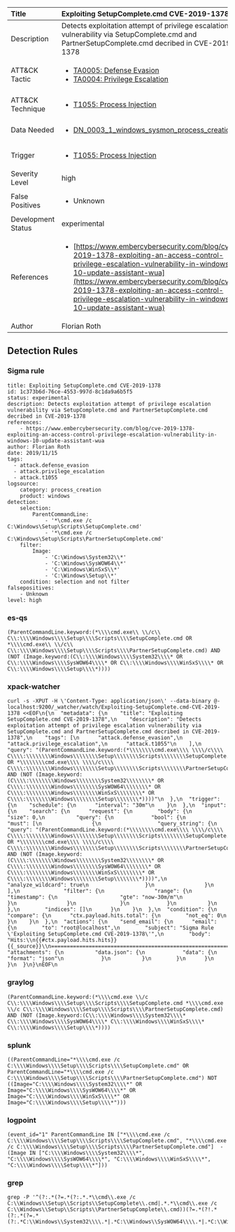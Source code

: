| Title                | Exploiting SetupComplete.cmd CVE-2019-1378                                                                                                                                                 |
|:---------------------|:------------------------------------------------------------------------------------------------------------------------------------------------------------|
| Description          | Detects exploitation attempt of privilege escalation vulnerability via SetupComplete.cmd and PartnerSetupComplete.cmd decribed in CVE-2019-1378                                                                                                                                           |
| ATT&amp;CK Tactic    |  <ul><li>[TA0005: Defense Evasion](https://attack.mitre.org/tactics/TA0005)</li><li>[TA0004: Privilege Escalation](https://attack.mitre.org/tactics/TA0004)</li></ul>  |
| ATT&amp;CK Technique | <ul><li>[T1055: Process Injection](https://attack.mitre.org/techniques/T1055)</li></ul>  |
| Data Needed          | <ul><li>[DN_0003_1_windows_sysmon_process_creation](../Data_Needed/DN_0003_1_windows_sysmon_process_creation.md)</li></ul>  |
| Trigger              | <ul><li>[T1055: Process Injection](../Triggers/T1055.md)</li></ul>  |
| Severity Level       | high |
| False Positives      | <ul><li>Unknown</li></ul>  |
| Development Status   | experimental |
| References           | <ul><li>[https://www.embercybersecurity.com/blog/cve-2019-1378-exploiting-an-access-control-privilege-escalation-vulnerability-in-windows-10-update-assistant-wua](https://www.embercybersecurity.com/blog/cve-2019-1378-exploiting-an-access-control-privilege-escalation-vulnerability-in-windows-10-update-assistant-wua)</li></ul>  |
| Author               | Florian Roth |


## Detection Rules

### Sigma rule

```
title: Exploiting SetupComplete.cmd CVE-2019-1378
id: 1c373b6d-76ce-4553-997d-8c1da9a6b5f5
status: experimental
description: Detects exploitation attempt of privilege escalation vulnerability via SetupComplete.cmd and PartnerSetupComplete.cmd decribed in CVE-2019-1378 
references:
    - https://www.embercybersecurity.com/blog/cve-2019-1378-exploiting-an-access-control-privilege-escalation-vulnerability-in-windows-10-update-assistant-wua
author: Florian Roth
date: 2019/11/15
tags:
  - attack.defense_evasion
  - attack.privilege_escalation
  - attack.t1055
logsource:
    category: process_creation
    product: windows
detection:
    selection:
        ParentCommandLine: 
            - '*\cmd.exe /c C:\Windows\Setup\Scripts\SetupComplete.cmd'
            - '*\cmd.exe /c C:\Windows\Setup\Scripts\PartnerSetupComplete.cmd'
    filter:
        Image: 
            - 'C:\Windows\System32\\*'
            - 'C:\Windows\SysWOW64\\*'
            - 'C:\Windows\WinSxS\\*'
            - 'C:\Windows\Setup\\*'
    condition: selection and not filter
falsepositives:
    - Unknown
level: high

```





### es-qs
    
```
(ParentCommandLine.keyword:(*\\\\cmd.exe\\ \\/c\\ C\\:\\\\Windows\\\\Setup\\\\Scripts\\\\SetupComplete.cmd OR *\\\\cmd.exe\\ \\/c\\ C\\:\\\\Windows\\\\Setup\\\\Scripts\\\\PartnerSetupComplete.cmd) AND (NOT (Image.keyword:(C\\:\\\\Windows\\\\System32\\\\* OR C\\:\\\\Windows\\\\SysWOW64\\\\* OR C\\:\\\\Windows\\\\WinSxS\\\\* OR C\\:\\\\Windows\\\\Setup\\\\*))))
```


### xpack-watcher
    
```
curl -s -XPUT -H \'Content-Type: application/json\' --data-binary @- localhost:9200/_watcher/watch/Exploiting-SetupComplete.cmd-CVE-2019-1378 <<EOF\n{\n  "metadata": {\n    "title": "Exploiting SetupComplete.cmd CVE-2019-1378",\n    "description": "Detects exploitation attempt of privilege escalation vulnerability via SetupComplete.cmd and PartnerSetupComplete.cmd decribed in CVE-2019-1378",\n    "tags": [\n      "attack.defense_evasion",\n      "attack.privilege_escalation",\n      "attack.t1055"\n    ],\n    "query": "(ParentCommandLine.keyword:(*\\\\\\\\cmd.exe\\\\ \\\\/c\\\\ C\\\\:\\\\\\\\Windows\\\\\\\\Setup\\\\\\\\Scripts\\\\\\\\SetupComplete.cmd OR *\\\\\\\\cmd.exe\\\\ \\\\/c\\\\ C\\\\:\\\\\\\\Windows\\\\\\\\Setup\\\\\\\\Scripts\\\\\\\\PartnerSetupComplete.cmd) AND (NOT (Image.keyword:(C\\\\:\\\\\\\\Windows\\\\\\\\System32\\\\\\\\* OR C\\\\:\\\\\\\\Windows\\\\\\\\SysWOW64\\\\\\\\* OR C\\\\:\\\\\\\\Windows\\\\\\\\WinSxS\\\\\\\\* OR C\\\\:\\\\\\\\Windows\\\\\\\\Setup\\\\\\\\*))))"\n  },\n  "trigger": {\n    "schedule": {\n      "interval": "30m"\n    }\n  },\n  "input": {\n    "search": {\n      "request": {\n        "body": {\n          "size": 0,\n          "query": {\n            "bool": {\n              "must": [\n                {\n                  "query_string": {\n                    "query": "(ParentCommandLine.keyword:(*\\\\\\\\cmd.exe\\\\ \\\\/c\\\\ C\\\\:\\\\\\\\Windows\\\\\\\\Setup\\\\\\\\Scripts\\\\\\\\SetupComplete.cmd OR *\\\\\\\\cmd.exe\\\\ \\\\/c\\\\ C\\\\:\\\\\\\\Windows\\\\\\\\Setup\\\\\\\\Scripts\\\\\\\\PartnerSetupComplete.cmd) AND (NOT (Image.keyword:(C\\\\:\\\\\\\\Windows\\\\\\\\System32\\\\\\\\* OR C\\\\:\\\\\\\\Windows\\\\\\\\SysWOW64\\\\\\\\* OR C\\\\:\\\\\\\\Windows\\\\\\\\WinSxS\\\\\\\\* OR C\\\\:\\\\\\\\Windows\\\\\\\\Setup\\\\\\\\*))))",\n                    "analyze_wildcard": true\n                  }\n                }\n              ],\n              "filter": {\n                "range": {\n                  "timestamp": {\n                    "gte": "now-30m/m"\n                  }\n                }\n              }\n            }\n          }\n        },\n        "indices": []\n      }\n    }\n  },\n  "condition": {\n    "compare": {\n      "ctx.payload.hits.total": {\n        "not_eq": 0\n      }\n    }\n  },\n  "actions": {\n    "send_email": {\n      "email": {\n        "to": "root@localhost",\n        "subject": "Sigma Rule \'Exploiting SetupComplete.cmd CVE-2019-1378\'",\n        "body": "Hits:\\n{{#ctx.payload.hits.hits}}{{_source}}\\n================================================================================\\n{{/ctx.payload.hits.hits}}",\n        "attachments": {\n          "data.json": {\n            "data": {\n              "format": "json"\n            }\n          }\n        }\n      }\n    }\n  }\n}\nEOF\n
```


### graylog
    
```
(ParentCommandLine.keyword:(*\\\\cmd.exe \\/c C\\:\\\\Windows\\\\Setup\\\\Scripts\\\\SetupComplete.cmd *\\\\cmd.exe \\/c C\\:\\\\Windows\\\\Setup\\\\Scripts\\\\PartnerSetupComplete.cmd) AND (NOT (Image.keyword:(C\\:\\\\Windows\\\\System32\\\\* C\\:\\\\Windows\\\\SysWOW64\\\\* C\\:\\\\Windows\\\\WinSxS\\\\* C\\:\\\\Windows\\\\Setup\\\\*))))
```


### splunk
    
```
((ParentCommandLine="*\\\\cmd.exe /c C:\\\\Windows\\\\Setup\\\\Scripts\\\\SetupComplete.cmd" OR ParentCommandLine="*\\\\cmd.exe /c C:\\\\Windows\\\\Setup\\\\Scripts\\\\PartnerSetupComplete.cmd") NOT ((Image="C:\\\\Windows\\\\System32\\\\*" OR Image="C:\\\\Windows\\\\SysWOW64\\\\*" OR Image="C:\\\\Windows\\\\WinSxS\\\\*" OR Image="C:\\\\Windows\\\\Setup\\\\*")))
```


### logpoint
    
```
(event_id="1" ParentCommandLine IN ["*\\\\cmd.exe /c C:\\\\Windows\\\\Setup\\\\Scripts\\\\SetupComplete.cmd", "*\\\\cmd.exe /c C:\\\\Windows\\\\Setup\\\\Scripts\\\\PartnerSetupComplete.cmd"]  -(Image IN ["C:\\\\Windows\\\\System32\\\\*", "C:\\\\Windows\\\\SysWOW64\\\\*", "C:\\\\Windows\\\\WinSxS\\\\*", "C:\\\\Windows\\\\Setup\\\\*"]))
```


### grep
    
```
grep -P '^(?:.*(?=.*(?:.*.*\\cmd\\.exe /c C:\\Windows\\Setup\\Scripts\\SetupComplete\\.cmd|.*.*\\cmd\\.exe /c C:\\Windows\\Setup\\Scripts\\PartnerSetupComplete\\.cmd))(?=.*(?!.*(?:.*(?=.*(?:.*C:\\Windows\\System32\\\\.*|.*C:\\Windows\\SysWOW64\\\\.*|.*C:\\Windows\\WinSxS\\\\.*|.*C:\\Windows\\Setup\\\\.*))))))'
```



